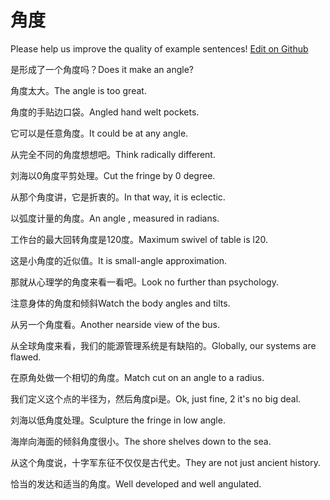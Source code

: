# 角度

Please help us improve the quality of example sentences! [Edit on Github](https://github.com/jiyushe/jiyu-example-sentence-source/blob/main/chinese/jiaodu.md)

<p><span class="chinese">是形成了一个角度吗？</span><span class="english">Does it make an angle?</span></p>

<p><span class="chinese">角度太大。</span><span class="english">The angle is too great.</span></p>

<p><span class="chinese">角度的手贴边口袋。</span><span class="english">Angled hand welt pockets.</span></p>

<p><span class="chinese">它可以是任意角度。</span><span class="english">It could be at any angle.</span></p>

<p><span class="chinese">从完全不同的角度想想吧。</span><span class="english">Think radically different.</span></p>

<p><span class="chinese">刘海以0角度平剪处理。</span><span class="english">Cut the fringe by 0 degree.</span></p>

<p><span class="chinese">从那个角度讲，它是折衷的。</span><span class="english">In that way, it is eclectic.</span></p>

<p><span class="chinese">以弧度计量的角度。</span><span class="english">An angle , measured in radians.</span></p>

<p><span class="chinese">工作台的最大回转角度是120度。</span><span class="english">Maximum swivel of table is l20.</span></p>

<p><span class="chinese">这是小角度的近似值。</span><span class="english">It is small-angle approximation.</span></p>

<p><span class="chinese">那就从心理学的角度来看一看吧。</span><span class="english">Look no further than psychology.</span></p>

<p><span class="chinese">注意身体的角度和倾斜</span><span class="english">Watch the body angles and tilts.</span></p>

<p><span class="chinese">从另一个角度看。</span><span class="english">Another nearside view of the bus.</span></p>

<p><span class="chinese">从全球角度来看，我们的能源管理系统是有缺陷的。</span><span class="english">Globally, our systems are flawed.</span></p>

<p><span class="chinese">在原角处做一个相切的角度。</span><span class="english">Match cut on an angle to a radius.</span></p>

<p><span class="chinese">我们定义这个点的半径为，然后角度pi是。</span><span class="english">Ok, just fine, 2 it's no big deal.</span></p>

<p><span class="chinese">刘海以低角度处理。</span><span class="english">Sculpture the fringe in low angle.</span></p>

<p><span class="chinese">海岸向海面的倾斜角度很小。</span><span class="english">The shore shelves down to the sea.</span></p>

<p><span class="chinese">从这个角度说，十字军东征不仅仅是古代史。</span><span class="english">They are not just ancient history.</span></p>

<p><span class="chinese">恰当的发达和适当的角度。</span><span class="english">Well developed and well angulated.</span></p>

